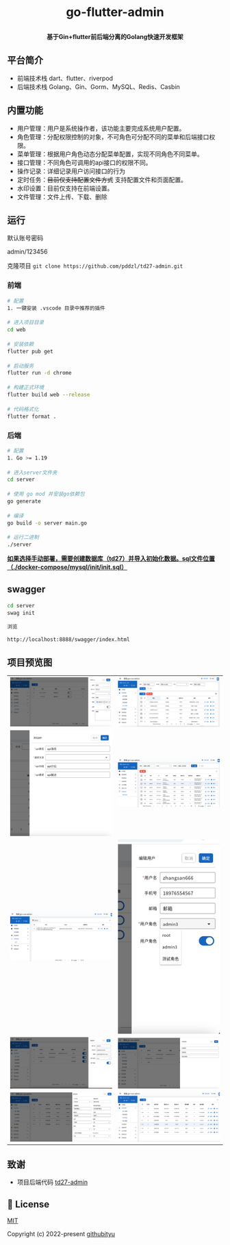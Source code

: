 <h1 align="center" style="margin: 30px 0 30px; font-weight: bold;">go-flutter-admin</h1>
<h4 align="center">基于Gin+flutter前后端分离的Golang快速开发框架</h4>

## 平台简介

* 前端技术栈 dart、flutter、riverpod
* 后端技术栈 Golang、Gin、Gorm、MySQL、Redis、Casbin

## 内置功能

- 用户管理：用户是系统操作者，该功能主要完成系统用户配置。
- 角色管理：分配权限控制的对象，不可角色可分配不同的菜单和后端接口权限。
- 菜单管理：根据用户角色动态分配菜单配置，实现不同角色不同菜单。
- 接口管理：不同角色可调用的api接口的权限不同。
- 操作记录：详细记录用户访问接口的行为
- 定时任务：~~目前仅支持配置文件方式~~ 支持配置文件和页面配置。
- 水印设置：目前仅支持在前端设置。
- 文件管理：文件上传、下载、删除

## 运行

默认账号密码

admin/123456

克隆项目
`git clone https://github.com/pddzl/td27-admin.git`

### 前端

```bash
# 配置
1. 一键安装 .vscode 目录中推荐的插件

# 进入项目目录
cd web

# 安装依赖
flutter pub get

# 启动服务
flutter run -d chrome

# 构建正式环境
flutter build web --release 

# 代码格式化
flutter format .
```

### 后端

```bash
# 配置
1. Go >= 1.19

# 进入server文件夹
cd server

# 使用 go mod 并安装go依赖包
go generate

# 编译 
go build -o server main.go

# 运行二进制
./server
```

**<u>如果选择手动部署，需要创建数据库（td27）并导入初始化数据。sql文件位置（./docker-compose/mysql/init/init.sql）</u>**

## swagger

```bash
cd server
swag init
```

`浏览`

```bash
http://localhost:8888/swagger/index.html
```

## 项目预览图

<table>
  <tr>
    <td><img src="./img/cron.png"/></td>
    <td><img src="./img/接口管理.png"/></td>
  </tr>
  <tr>
    <td><img src="./img/接口管理-添加.png"/></td>
    <td><img src="./img/操作日志.png"/></td>
  </tr>
  <tr>
    <td><img src="./img/文件管理.png"/></td>
    <td><img src="./img/用户管理-添加.pic.jpg"/></td>
  </tr>
  <tr>
    <td><img src="./img/用户管理-添加2.pic.jpg"/></td>
    <td><img src="./img/用户管理-重置密码.png"/></td>
  </tr>
<tr>
    <td><img src="./img/菜单管理-添加.png"/></td>
    <td><img src="./img/菜单管理.pic.jpg"/></td>
  </tr>
</table>

## 致谢
+ 项目后端代码 [td27-admin](https://github.com/pddzl/td27-admin)

## 📄 License

[MIT](./LICENSE)

Copyright (c) 2022-present [githubityu](https://github.com/githubityu)
